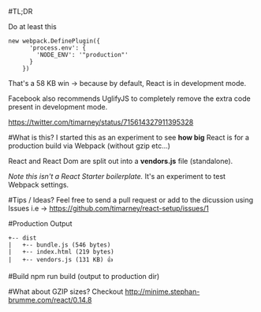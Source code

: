 #TL;DR

Do at least this 

```
new webpack.DefinePlugin({
      'process.env': {
        'NODE_ENV': '"production"'
      }
    })
```
That's a 58 KB win -> because by default, React is in development mode.  

Facebook also recommends UglifyJS to completely remove the extra code present in development mode.

https://twitter.com/timarney/status/715614327911395328

#What is this?
I started this as an experiment to see **how big** React is for a production build via Webpack (without gzip etc...)

React and React Dom are split out into a **vendors.js** file (standalone).


*Note this isn't a React Starter boilerplate.*  It's an experiment to test Webpack settings.


#Tips / Ideas?
Feel free to send a pull request or add to the dicussion using Issues i.e -> https://github.com/timarney/react-setup/issues/1

#Production Output
```
+-- dist
|   +-- bundle.js (546 bytes)
|   +-- index.html (219 bytes)
|   +-- vendors.js (131 KB) 👍
```

#Build
npm run build (output to production dir)

#What about GZIP sizes?
Checkout http://minime.stephan-brumme.com/react/0.14.8


